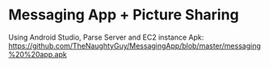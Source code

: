 # Messaging App + Picture Sharing

Using Android Studio, Parse Server and EC2 instance
Apk:  https://github.com/TheNaughtyGuy/MessagingApp/blob/master/messaging%20%20app.apk
